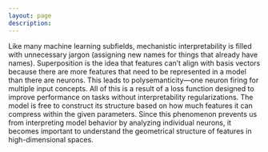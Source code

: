 ```yaml
---
layout: page
description:
---
```



Like many machine learning subfields, mechanistic interpretability is filled with unnecessary jargon (assigning new names for things that already have names). Superposition is the idea that features can’t align with basis vectors because there are more features that need to be represented in a model than there are neurons. This leads to polysemanticity—one neuron firing for multiple input concepts. All of this is a result of a loss function designed to improve performance on tasks without interpretability regularizations. The model is free to construct its structure based on how much features it can compress within the given parameters. Since this phenomenon prevents us from interpreting model behavior by analyzing individual neurons, it becomes important to understand the geometrical structure of features in high-dimensional spaces.